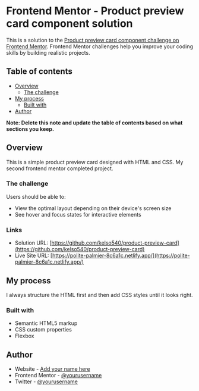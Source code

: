 # Frontend Mentor - Product preview card component solution

This is a solution to the [Product preview card component challenge on Frontend Mentor](https://www.frontendmentor.io/challenges/product-preview-card-component-GO7UmttRfa). Frontend Mentor challenges help you improve your coding skills by building realistic projects. 

## Table of contents

- [Overview](#overview)
  - [The challenge](#the-challenge)
- [My process](#my-process)
  - [Built with](#built-with)
- [Author](#author)

**Note: Delete this note and update the table of contents based on what sections you keep.**

## Overview

This is a simple product preview card designed with HTML and CSS. My second frontend mentor completed project. 

### The challenge

Users should be able to:

- View the optimal layout depending on their device's screen size
- See hover and focus states for interactive elements

### Links

- Solution URL: [https://github.com/kelso540/product-preview-card](https://github.com/kelso540/product-preview-card)
- Live Site URL: [https://polite-palmier-8c6a1c.netlify.app/](https://polite-palmier-8c6a1c.netlify.app/)

## My process

I always structure the HTML first and then add CSS styles until it looks right. 

### Built with

- Semantic HTML5 markup
- CSS custom properties
- Flexbox

## Author

- Website - [Add your name here](https://www.your-site.com)
- Frontend Mentor - [@yourusername](https://www.frontendmentor.io/profile/yourusername)
- Twitter - [@yourusername](https://www.twitter.com/yourusername)
